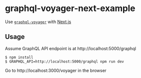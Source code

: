 # graphql-voyager-next-example

Use [`graphql-voyager`](https://github.com/APIs-guru/graphql-voyager) with [Next.js](https://github.com/zeit/next.js)

## Usage

Assume GraphQL API endpoint is at http://localhost:5000/graphql

```
$ npm install
$ GRAPHQL_API=http://localhost:5000/graphql npm run dev
```

Go to http://localhost:3000/voyager in the browser
